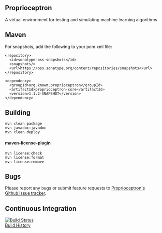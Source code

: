 ## Proprioceptron

A virtual environment for testing and simulating machine learning algorithms

## Maven
    
For snapshots, add the following to your pom.xml file:

    <repository>
      <id>sonatype-oss-snapshots</id>
      <snapshots/>
      <url>https://oss.sonatype.org/content/repositories/snapshots</url>
    </repository>
    
    <dependency>
      <groupId>org.knowm.proprioceptron</groupId>
      <artifactId>proprioceptron-core</artifactId>
      <version>1.1.2-SNAPSHOT</version>
    </dependency>

## Building

    mvn clean package  
    mvn javadoc:javadoc  
    mvn clean deploy  
    
#### maven-license-plugin

    mvn license:check
    mvn license:format
    mvn license:remove 
       
## Bugs

Please report any bugs or submit feature requests to [Proprioceptron's Github issue tracker](https://github.com/timmolter/Proprioceptron/issues).  

## Continuous Integration

[![Build Status](https://travis-ci.org/timmolter/Proprioceptron.png?branch=develop)](https://travis-ci.org/timmolter/Proprioceptron.png)  
[Build History](https://travis-ci.org/timmolter/Proprioceptron/builds)  
